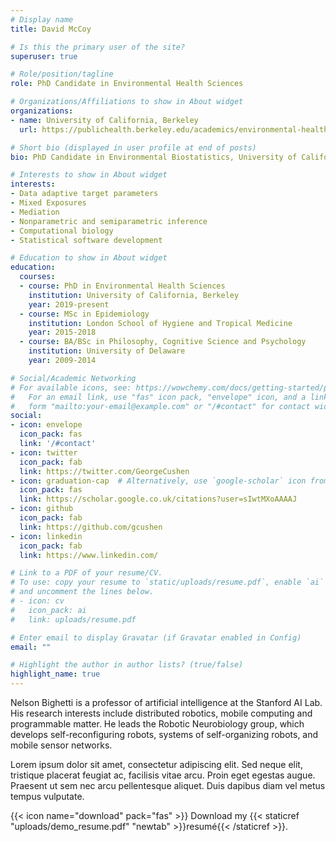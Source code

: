 ```yaml
---
# Display name
title: David McCoy

# Is this the primary user of the site?
superuser: true

# Role/position/tagline
role: PhD Candidate in Environmental Health Sciences

# Organizations/Affiliations to show in About widget
organizations:
- name: University of California, Berkeley
  url: https://publichealth.berkeley.edu/academics/environmental-health-sciences/

# Short bio (displayed in user profile at end of posts)
bio: PhD Candidate in Environmental Biostatistics, University of California, Berkeley

# Interests to show in About widget
interests:
- Data adaptive target parameters
- Mixed Exposures
- Mediation
- Nonparametric and semiparametric inference
- Computational biology
- Statistical software development

# Education to show in About widget
education:
  courses:
  - course: PhD in Environmental Health Sciences
    institution: University of California, Berkeley
    year: 2019-present
  - course: MSc in Epidemiology
    institution: London School of Hygiene and Tropical Medicine
    year: 2015-2018
  - course: BA/BSc in Philosophy, Cognitive Science and Psychology
    institution: University of Delaware
    year: 2009-2014

# Social/Academic Networking
# For available icons, see: https://wowchemy.com/docs/getting-started/page-builder/#icons
#   For an email link, use "fas" icon pack, "envelope" icon, and a link in the
#   form "mailto:your-email@example.com" or "/#contact" for contact widget.
social:
- icon: envelope
  icon_pack: fas
  link: '/#contact'
- icon: twitter
  icon_pack: fab
  link: https://twitter.com/GeorgeCushen
- icon: graduation-cap  # Alternatively, use `google-scholar` icon from `ai` icon pack
  icon_pack: fas
  link: https://scholar.google.co.uk/citations?user=sIwtMXoAAAAJ
- icon: github
  icon_pack: fab
  link: https://github.com/gcushen
- icon: linkedin
  icon_pack: fab
  link: https://www.linkedin.com/

# Link to a PDF of your resume/CV.
# To use: copy your resume to `static/uploads/resume.pdf`, enable `ai` icons in `params.toml`, 
# and uncomment the lines below.
# - icon: cv
#   icon_pack: ai
#   link: uploads/resume.pdf

# Enter email to display Gravatar (if Gravatar enabled in Config)
email: ""

# Highlight the author in author lists? (true/false)
highlight_name: true
---
```


Nelson Bighetti is a professor of artificial intelligence at the Stanford AI Lab. His research interests include distributed robotics, mobile computing and programmable matter. He leads the Robotic Neurobiology group, which develops self-reconfiguring robots, systems of self-organizing robots, and mobile sensor networks.

Lorem ipsum dolor sit amet, consectetur adipiscing elit. Sed neque elit, tristique placerat feugiat ac, facilisis vitae arcu. Proin eget egestas augue. Praesent ut sem nec arcu pellentesque aliquet. Duis dapibus diam vel metus tempus vulputate.

{{< icon name="download" pack="fas" >}} Download my {{< staticref "uploads/demo_resume.pdf" "newtab" >}}resumé{{< /staticref >}}.
